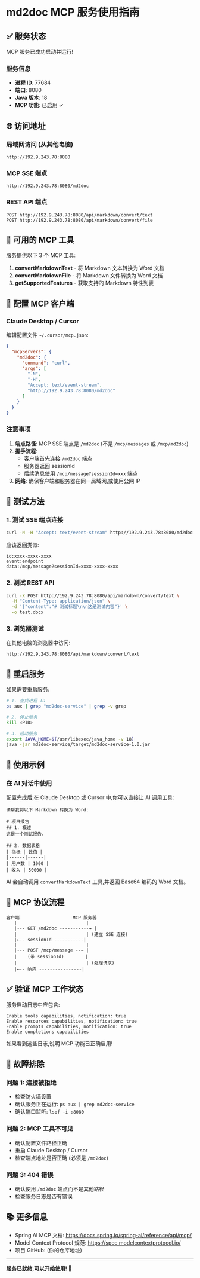 # md2doc MCP 服务使用指南

## ✅ 服务状态

MCP 服务已成功启动并运行!

### 服务信息
- **进程 ID**: 77684
- **端口**: 8080
- **Java 版本**: 18
- **MCP 功能**: 已启用 ✓

## 🌐 访问地址

### 局域网访问 (从其他电脑)
```
http://192.9.243.78:8080
```

### MCP SSE 端点
```
http://192.9.243.78:8080/md2doc
```

### REST API 端点
```
POST http://192.9.243.78:8080/api/markdown/convert/text
POST http://192.9.243.78:8080/api/markdown/convert/file
```

## 🔧 可用的 MCP 工具

服务提供以下 3 个 MCP 工具:

1. **convertMarkdownText** - 将 Markdown 文本转换为 Word 文档
2. **convertMarkdownFile** - 将 Markdown 文件转换为 Word 文档
3. **getSupportedFeatures** - 获取支持的 Markdown 特性列表

## 📱 配置 MCP 客户端

### Claude Desktop / Cursor

编辑配置文件 `~/.cursor/mcp.json`:

```json
{
  "mcpServers": {
    "md2doc": {
      "command": "curl",
      "args": [
        "-N",
        "-H",
        "Accept: text/event-stream",
        "http://192.9.243.78:8080/md2doc"
      ]
    }
  }
}
```

### 注意事项

1. **端点路径**: MCP SSE 端点是 `/md2doc` (不是 `/mcp/messages` 或 `/mcp/md2doc`)
2. **握手流程**:
   - 客户端首先连接 `/md2doc` 端点
   - 服务器返回 sessionId
   - 后续消息使用 `/mcp/message?sessionId=xxx` 端点
3. **网络**: 确保客户端和服务器在同一局域网,或使用公网 IP

## 🧪 测试方法

### 1. 测试 SSE 端点连接
```bash
curl -N -H "Accept: text/event-stream" http://192.9.243.78:8080/md2doc
```

应该返回类似:
```
id:xxxx-xxxx-xxxx
event:endpoint
data:/mcp/message?sessionId=xxxx-xxxx-xxxx
```

### 2. 测试 REST API
```bash
curl -X POST http://192.9.243.78:8080/api/markdown/convert/text \
  -H "Content-Type: application/json" \
  -d '{"content":"# 测试标题\n\n这是测试内容"}' \
  -o test.docx
```

### 3. 浏览器测试
在其他电脑的浏览器中访问:
```
http://192.9.243.78:8080/api/markdown/convert/text
```

## 🔄 重启服务

如果需要重启服务:

```bash
# 1. 查找进程 ID
ps aux | grep "md2doc-service" | grep -v grep

# 2. 停止服务
kill <PID>

# 3. 启动服务
export JAVA_HOME=$(/usr/libexec/java_home -v 18)
java -jar md2doc-service/target/md2doc-service-1.0.jar
```

## 📝 使用示例

### 在 AI 对话中使用

配置完成后,在 Claude Desktop 或 Cursor 中,你可以直接让 AI 调用工具:

```
请帮我将以下 Markdown 转换为 Word:

# 项目报告
## 1. 概述
这是一个测试报告。

## 2. 数据表格
| 指标 | 数值 |
|------|------|
| 用户数 | 1000 |
| 收入 | 50000 |
```

AI 会自动调用 `convertMarkdownText` 工具,并返回 Base64 编码的 Word 文档。

## 🎯 MCP 协议流程

```
客户端                    MCP 服务器
   |                          |
   |--- GET /md2doc -----------→ |
   |                          | (建立 SSE 连接)
   |←-- sessionId -----------|
   |                          |
   |--- POST /mcp/message --→ |
   |    (带 sessionId)        |
   |                          | (处理请求)
   |←-- 响应 ----------------|
```

## ✅ 验证 MCP 工作状态

服务启动日志中应包含:
```
Enable tools capabilities, notification: true
Enable resources capabilities, notification: true
Enable prompts capabilities, notification: true
Enable completions capabilities
```

如果看到这些日志,说明 MCP 功能已正确启用!

## 🔧 故障排除

### 问题 1: 连接被拒绝
- 检查防火墙设置
- 确认服务正在运行: `ps aux | grep md2doc-service`
- 确认端口监听: `lsof -i :8080`

### 问题 2: MCP 工具不可见
- 确认配置文件路径正确
- 重启 Claude Desktop / Cursor
- 检查端点地址是否正确 (必须是 `/md2doc`)

### 问题 3: 404 错误
- 确认使用 `/md2doc` 端点而不是其他路径
- 检查服务日志是否有错误

## 📚 更多信息

- Spring AI MCP 文档: https://docs.spring.io/spring-ai/reference/api/mcp/
- Model Context Protocol 规范: https://spec.modelcontextprotocol.io/
- 项目 GitHub: (你的仓库地址)

---

**服务已就绪,可以开始使用! 🚀**
